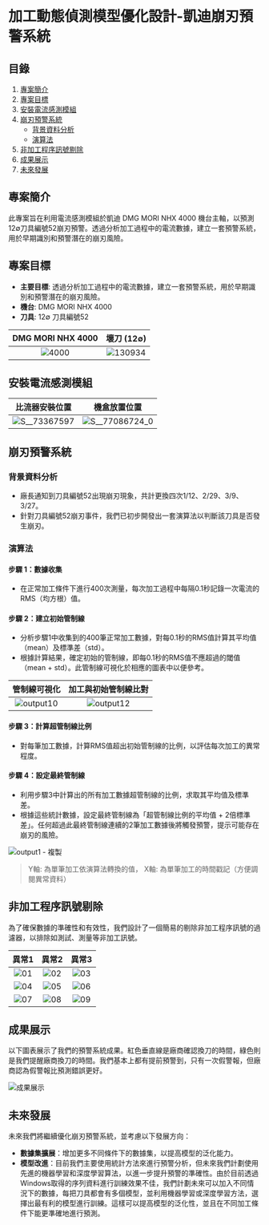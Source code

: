 # 加工動態偵測模型優化設計-凱迪崩刃預警系統

## 目錄

1. [專案簡介](#專案簡介)
2. [專案目標](#專案目標)
3. [安裝電流感測模組](#安裝電流感測模組)
4. [崩刃預警系統](#崩刃預警系統)
   - [背景資料分析](#背景資料分析)
   - [演算法](#演算法)
5. [非加工程序訊號剔除](#非加工程序訊號剔除)
6. [成果展示](#成果展示)
7. [未來發展](#未來發展)


## 專案簡介

此專案旨在利用電流感測模組於凱迪 DMG MORI NHX 4000 機台主軸，以預測12∅刀具編號52崩刃預警。透過分析加工過程中的電流數據，建立一套預警系統，用於早期識別和預警潛在的崩刃風險。

## 專案目標

- **主要目標**: 透過分析加工過程中的電流數據，建立一套預警系統，用於早期識別和預警潛在的崩刃風險。
- **機台**: DMG MORI NHX 4000
- **刀具**: 12∅ 刀具編號52

| DMG MORI NHX 4000 | 壞刀 (12∅) |
|:-------:|:-------:|
|![4000](https://hackmd.io/_uploads/B1GHWejNa.jpg)|![130934](https://hackmd.io/_uploads/SkBjZxs4T.jpg)|

## 安裝電流感測模組

| 比流器安裝位置 |機盒放置位置 |
|:-------:|:-------:|
|![S__73367597](https://hackmd.io/_uploads/Sk_NM-i46.jpg)|![S__77086724_0](https://hackmd.io/_uploads/rkg6bj2tvp.jpg)|

## 崩刃預警系統

### 背景資料分析

- 廠長通知到刀具編號52出現崩刃現象，共計更換四次1/12、2/29、3/9、3/27。
- 針對刀具編號52崩刃事件，我們已初步開發出一套演算法以判斷該刀具是否發生崩刃。

### 演算法

#### 步驟 1：數據收集

- 在正常加工條件下進行400次測量，每次加工過程中每隔0.1秒記錄一次電流的RMS（均方根）值。

#### 步驟 2：建立初始管制線

- 分析步驟1中收集到的400筆正常加工數據，對每0.1秒的RMS值計算其平均值（mean）及標準差（std）。
- 根據計算結果，確定初始的管制線，即每0.1秒的RMS值不應超過的閾值（mean + std）。此管制線可視化於相應的圖表中以便參考。

|管制線可視化|加工與初始管制線比對|
|:-:|:-:|
|![output10](https://hackmd.io/_uploads/BJdu6c2i6.png)|![output12](https://hackmd.io/_uploads/rycKT9noT.png)|

#### 步驟 3：計算超管制線比例

- 對每筆加工數據，計算RMS值超出初始管制線的比例，以評估每次加工的異常程度。

#### 步驟 4：設定最終管制線

- 利用步驟3中計算出的所有加工數據超管制線的比例，求取其平均值及標準差。
- 根據這些統計數據，設定最終管制線為「超管制線比例的平均值 + 2倍標準差」。任何超過此最終管制線連續的2筆加工數據後將觸發預警，提示可能存在崩刃的風險。

![output1 - 複製](https://hackmd.io/_uploads/SyIRpq2sa.png)

> Y軸: 為單筆加工依演算法轉換的值， X軸: 為單筆加工的時間戳記（方便調閱異常資料）

## 非加工程序訊號剔除

為了確保數據的準確性和有效性，我們設計了一個簡易的剔除非加工程序訊號的過濾器，以排除如測試、測量等非加工訊號。

|異常1|異常2|異常3|
|:-:|:-:|:-:|
|![01](https://hackmd.io/_uploads/rkeDQj2ja.png)|![02](https://hackmd.io/_uploads/BJzP7sho6.png)|![03](https://hackmd.io/_uploads/rkBvmono6.png)|
|![04](https://hackmd.io/_uploads/HJOPXo3sT.png)|![05](https://hackmd.io/_uploads/rkjvmj3sT.png)|![06](https://hackmd.io/_uploads/S16w7jhsa.png)|
|![07](https://hackmd.io/_uploads/S1lOms2s6.png)|![08](https://hackmd.io/_uploads/SJEu7ohiT.png)|![09](https://hackmd.io/_uploads/B1BdXs3op.png)|

## 成果展示

以下圖表展示了我們的預警系統成果。紅色垂直線是廠商確認換刀的時間，綠色則是我們提醒廠商換刀的時間。我們基本上都有提前預警到，只有一次假警報，但廠商認為假警報比預測錯誤更好。

![成果展示](path/to/newplot.png)

## 未來發展

未來我們將繼續優化崩刃預警系統，並考慮以下發展方向：
- **數據集擴展**：增加更多不同條件下的數據集，以提高模型的泛化能力。
- **模型改進**：目前我們主要使用統計方法來進行預警分析，但未來我們計劃使用先進的機器學習和深度學習算法，以進一步提升預警的準確性。由於目前透過Windows取得的序列資料進行訓練效果不佳，我們計劃未來可以加入不同情況下的數據，每把刀具都會有多個模型，並利用機器學習或深度學習方法，選擇出最有利的模型進行訓練。這樣可以提高模型的泛化性，並且在不同加工條件下能更準確地進行預測。
